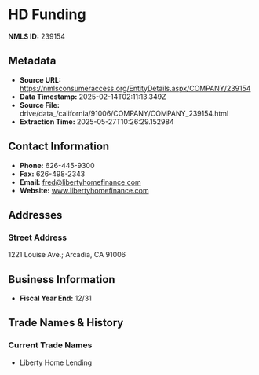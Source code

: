 # HD Funding

**NMLS ID:** 239154

## Metadata
- **Source URL:** https://nmlsconsumeraccess.org/EntityDetails.aspx/COMPANY/239154
- **Data Timestamp:** 2025-02-14T02:11:13.349Z
- **Source File:** drive/data_/california/91006/COMPANY/COMPANY_239154.html
- **Extraction Time:** 2025-05-27T10:26:29.152984

## Contact Information
- **Phone:** 626-445-9300
- **Fax:** 626-498-2343
- **Email:** fred@libertyhomefinance.com
- **Website:** www.libertyhomefinance.com

## Addresses
### Street Address
1221 Louise Ave.; Arcadia, CA 91006

## Business Information
- **Fiscal Year End:** 12/31

## Trade Names & History
### Current Trade Names
- Liberty Home Lending

